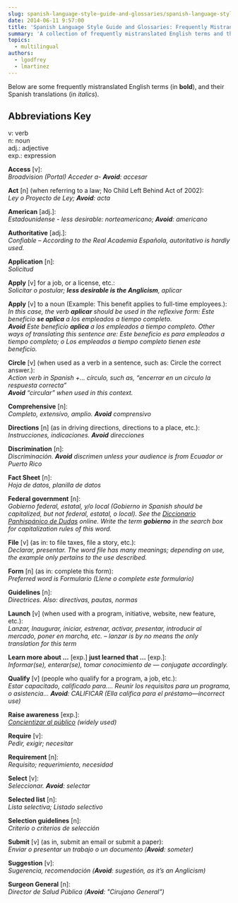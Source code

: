 ```yaml
---
slug: spanish-language-style-guide-and-glossaries/spanish-language-style-guide-glossaries-frequently-mistranslated-english-terms
date: 2014-06-11 9:57:00
title: 'Spanish Language Style Guide and Glossaries: Frequently Mistranslated English Terms'
summary: 'A collection of frequently mistranslated English terms and their equivalent in Spanish.'
topics:
  - multilingual
authors:
  - lgodfrey
  - lmartinez
---
```


Below are some frequently mistranslated English terms (in **bold**), and their Spanish translations (in _italics_).

## Abbreviations Key

v: verb<br />
n: noun<br />
adj.: adjective<br />
exp.: expression

**Access** &#91;v&#93;:<br />
_Broadvision (Portal) Acceder a- **Avoid**: accesar_

**Act** &#91;n&#93; (when referring to a law; No Child Left Behind Act of 2002):<br />
_Ley o Proyecto de Ley; **Avoid**: acta_

**American** &#91;adj.&#93;:<br />
_Estadounidense - less desirable: norteamericano; **Avoid**: americano_

**Authoritative** &#91;adj.&#93;:<br />
_Confiable – According to the Real Academia Española, autoritativo is hardly used._

**Application** &#91;n&#93;:<br />
_Solicitud_

**Apply** &#91;v&#93; for a job, or a license, etc.:<br />
_Solicitar o postular; **less desirable is the Anglicism**, aplicar_

**Apply** &#91;v&#93; to a noun (Example: This benefit applies to full-time employees.):<br />
_In this case, the verb **aplicar** should be used in the reflexive form: Este beneficio **se aplica** a los empleados a tiempo completo. <br />**Avoid** Este beneficio **aplica** a los empleados a tiempo completo. Other ways of translating this sentence are: Este beneficio es para empleados a tiempo completo; o Los empleados a tiempo completo tienen este beneficio._

**Circle** &#91;v&#93; (when used as a verb in a sentence, such as: Circle the correct answer.):<br />
_Action verb in Spanish +… círculo, such as, “encerrar en un círculo la respuesta correcta” <br />**Avoid** “circular” when used in this context._

**Comprehensive** &#91;n&#93;:<br />
_Completo, extensivo, amplio. **Avoid** comprensivo_

**Directions** &#91;n&#93; (as in driving directions, directions to a place, etc.):<br />
_Instrucciones, indicaciones. **Avoid** direcciones_

**Discrimination** &#91;n&#93;:<br />
_Discriminación. **Avoid** discrimen unless your audience is from Ecuador or Puerto Rico_

**Fact Sheet** &#91;n&#93;:<br />
_Hoja de datos, planilla de datos_

**Federal government** &#91;n&#93;:<br />
_Gobierno federal, estatal, y/o local (Gobierno in Spanish should be capitalized, but not federal, estatal, o local). See the [Diccionario Panhispánico de Dudas][62cd705e] online. Write the term **gobierno** in the search box for capitalization rules of this word._

  [62cd705e]: http://www.rae.es/recursos/diccionarios/dpd "Pan-Hispanic Dictionary of Doubts"

**File** &#91;v&#93; (as in: to file taxes, file a story, etc.):<br />
_Declarar, presentar. The word file has many meanings; depending on use, the example only pertains to the use described._

**Form** &#91;n&#93; (as in: complete this form):<br />
_Preferred word is Formulario (Llene o complete este formulario)_

**Guidelines** &#91;n&#93;:<br />
_Directrices. Also: directivas, pautas, normas_

**Launch** &#91;v&#93; (when used with a program, initiative, website, new feature, etc.):<br />
_Lanzar, Inaugurar, iniciar, estrenar, activar, presentar, introducir al mercado, poner en marcha, etc. – lanzar is by no means the only translation for this term_

**Learn more about ...** &#91;exp.&#93; **just learned that ...** &#91;exp.&#93;:<br />
_Informar(se), enterar(se), tomar conocimiento de — conjugate accordingly._

**Qualify** &#91;v&#93; (people who qualify for a program, a job, etc.):<br />
_Estar capacitado, calificado para…. Reunir los requisitos para un programa, o asistencia… **Avoid**: CALIFICAR (Ella califica para el préstamo—incorrect use)_

**Raise awareness** &#91;exp.&#93;:<br />
_[Concientizar al público][534a96e9] (widely used)_

  [534a96e9]: https://www.google.com/search?num=100&hl=en&lr=&ie=UTF-8&q=concientizar+del+cancer "Google search results"

**Require** &#91;v&#93;:<br />
_Pedir, exigir; necesitar_

**Requirement** &#91;n&#93;:<br />
_Requisito; requerimiento, necesidad_

**Select** &#91;v&#93;:<br />
_Seleccionar. **Avoid**: selectar_

**Selected list** &#91;n&#93;:<br />
_Lista selectiva; Listado selectivo_

**Selection guidelines** &#91;n&#93;:<br />
_Criterio o criterios de selección_

**Submit** &#91;v&#93; (as in, submit an email or submit a paper):<br />
_Enviar o presentar un trabajo o un documento (**Avoid**: someter)_

**Suggestion** &#91;v&#93;:<br />
_Sugerencia, recomendación (**Avoid**: sugestión, as it’s an Anglicism)_

**Surgeon General** &#91;n&#93;:<br />
_Director de Salud Pública (**Avoid**: "Cirujano General")_
